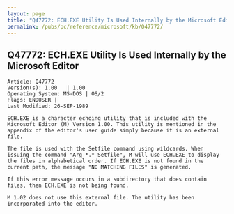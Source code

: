 ```yaml
---
layout: page
title: "Q47772: ECH.EXE Utility Is Used Internally by the Microsoft Editor"
permalink: /pubs/pc/reference/microsoft/kb/Q47772/
---
```


## Q47772: ECH.EXE Utility Is Used Internally by the Microsoft Editor

	Article: Q47772
	Version(s): 1.00   | 1.00
	Operating System: MS-DOS | OS/2
	Flags: ENDUSER |
	Last Modified: 26-SEP-1989
	
	ECH.EXE is a character echoing utility that is included with the
	Microsoft Editor (M) Version 1.00. This utility is mentioned in the
	appendix of the editor's user guide simply because it is an external
	file.
	
	The file is used with the Setfile command using wildcards. When
	issuing the command "Arg *.* Setfile", M will use ECH.EXE to display
	the files in alphabetical order. If ECH.EXE is not found in the
	current path, the message "NO MATCHING FILES" is generated.
	
	If this error message occurs in a subdirectory that does contain
	files, then ECH.EXE is not being found.
	
	M 1.02 does not use this external file. The utility has been
	incorporated into the editor.
